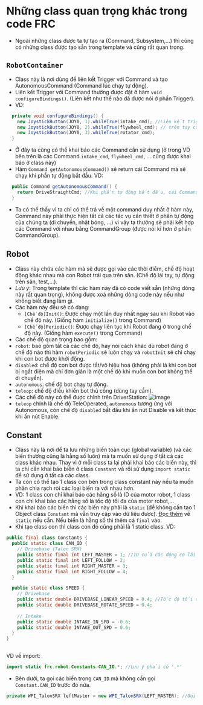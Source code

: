 # Những class quan trọng khác trong code FRC
- Ngoài những class được ta tự tạo ra (Command, Subsystem,...) thì cũng có những class được tạo sẵn trong template và cũng rất quan trọng.
##  `RobotContainer`
- Class này là nơi dùng để liên kết Trigger với Command và tạo AutonomousCommand (Command lúc chạy tự động).
- Liên kết Trigger với Command thường được đặt ở hàm `void configureBindings()`. (Liên kết như thế nào đã được nói ở phần Trigger).
- VD:
``` java
  private void configureBindings() {
    new JoystickButton(JOY0, 1).whileTrue(intake_cmd); //Liên kết trigger của các nút (các nút có ID là 1, 2, 3 và 
    new JoystickButton(JOY0, 2).whileTrue(flywheel_cmd); // trên tay cầm JOY0) với các Command tuỳ ý.
    new JoystickButton(JOY0, 3).whileTrue(rotator_cmd);
  }
```
- Ở đây ta cũng có thể khai báo các Command cần sử dụng (ở trong VD bên trên là các Command `intake_cmd`, `flywheel_cmd`, ... cũng được khai báo ở class này)
- Hàm `Command getAutonomousCommand()` sẽ return cái Command mà sẽ chạy khi phần tự động bắt đầu. VD:
``` java
  public Command getAutonomousCommand() {
    return DriveStraightCmd; //Khi phần tự động bắt đầu, cái Command DriveStraightCmd sẽ chạy, khiến con bot đi thẳng.
  }
```
- Ta có thể thấy vì ta chỉ có thể trả về một command duy nhất ở hàm này, Command này phải thực hiện tất cả các tác vụ cần thiết ở phần tự động của chúng ta (di chuyển, nhặt bóng, ...) vì vậy ta thường sẽ phải kết hợp các Command với nhau bằng CommandGroup (được nói kĩ hơn ở phần CommandGroup).
## Robot
- Class này chứa các hàm mà sẽ được gọi vào các thời điểm, chế độ hoạt động khác nhau mà con Robot trải qua trên sân. (Chế độ lái tay, tự động trên sân, test,...).
- *Lưu ý*: Trong template thì các hàm này đã có code viết sẵn (những dòng này rất quan trọng), không được xoá những dòng code này nếu như không biết đang làm gì.
- Các hàm này đều sẽ có dạng:
  - `[Chế độ]Init()`: Được chạy một lần duy nhất ngay sau khi Robot vào chế độ này. (Giống hàm `initialize()` trong Command)
  - `[Chế độ]Periodic()`: Được chạy liên tục khi Robot đang ở trong chế độ này. (Giống hàm `execute()` trong Command)
- Các chế độ quan trọng bao gồm:
 - `robot`: bao gồm tất cả các chế độ, hay nói cách khác dù robot đang ở chế độ nào thì hàm `robotPeriodic` sẽ luôn chạy và `robotInit` sẽ chỉ chạy khi con bot được khởi động.
 - `disabled`: chế độ con bot được tắt/vô hiệu hoá (không phải là khi con bot bị ngắt điện mà chỉ đơn giản là một chế độ khi muốn con bot không thể di chuyển).
 - `autonomous`: chế độ bot chạy tự động.
 - `teleop`: chế độ điều khiển bot thủ công (dùng tay cầm).
- Các chế độ này có thể được chỉnh trên DriverStation:
![image](https://github.com/bingchilling6520/training-2023/assets/86175803/49e20ffc-745b-4f91-8614-89856e5eeadd)
- `teleop` chính là chế độ TeleOperated, `autonomous` tương ứng với Autonomous, còn chế độ `disabled` bắt đầu khi ấn nút Disable và kết thúc khi ấn nút Enable.
## Constant
- Class này là nơi để ta lưu những biến toàn cục (global variable) (và các biến thường cũng là hằng số luôn) mà ta muốn sử dụng ở tất cả các class khác nhau. Thay vì ở mỗi class ta lại phải khai báo các biến này, thì ta chỉ cần khai báo biến ở class `Constant` và rồi sử dụng `import static` để sử dụng ở tất cả các class.
- Ta còn có thể tạo 1 class con bên trong class constant này nếu ta muốn phân chia rạch ròi các loại biến ra với nhau hơn.
- VD: 1 class con chỉ khai báo các hằng số là ID của motor robot, 1 class con chỉ khai báo các hằng số là tốc độ tối đa của motor robot,...
- Khi khai báo các biến thì các biến này phải là `static` (để không cần tạo 1 Object class `Constant` mà vẫn truy cập vào dữ liệu được). [Đọc thêm](https://www.freecodecamp.org/news/static-variables-in-java/#:~:text=When%20a%20variable%20is%20declared,of%20the%20class%20are%20created.) về `static` nếu cần. Nếu biến là hằng số thì thêm cả `final` vào.
- Khi tạo class con thì class con đó cũng phải là 1 static class.
VD:
``` java
public final class Constants {
  public static class CAN_ID {
    // Drivebase (Talon SRX)
    public static final int LEFT_MASTER = 1; //ID của các động cơ lái drivebase
    public static final int LEFT_FOLLOW = 2;
    public static final int RIGHT_MASTER = 3;
    public static final int RIGHT_FOLLOW = 4;
  }

  public static class SPEED {
    // Drivebase
    public static double DRIVEBASE_LINEAR_SPEED = 0.4; //Tốc độ tối đa của các động cơ khác nhau
    public static double DRIVEBASE_ROTATE_SPEED = 0.4;
  
    // Intake
    public static double INTAKE_IN_SPD = -0.6;
    public static double INTAKE_OUT_SPD = 0.6;
  }
}
 
```
VD về import: 
``` java
import static frc.robot.Constants.CAN_ID.*; //Lưu ý phải có '.*'
```
- Bên dưới, ta gọi các biến trong `CAN_ID` mà không cần gọi `Constant.CAN_ID` trước đó nữa.
``` java
private WPI_TalonSRX leftMaster = new WPI_TalonSRX(LEFT_MASTER); //Gọi LEFT_MASTER thay vì Constant.CAN_ID.LEFT_MASTER
```
